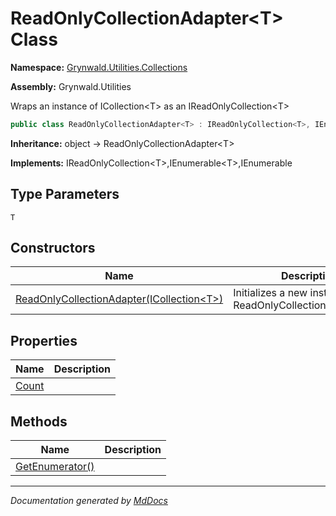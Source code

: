 # ReadOnlyCollectionAdapter\<T\> Class

**Namespace:** [Grynwald.Utilities.Collections](../Namespace.md)

**Assembly:** Grynwald.Utilities

Wraps an instance of ICollection\<T\> as an IReadOnlyCollection\<T\>

```csharp
public class ReadOnlyCollectionAdapter<T> : IReadOnlyCollection<T>, IEnumerable<T>, IEnumerable
```

**Inheritance:** object → ReadOnlyCollectionAdapter\<T\>

**Implements:** IReadOnlyCollection\<T\>,IEnumerable\<T\>,IEnumerable

## Type Parameters

`T`

## Constructors

| Name                                                           | Description                                                   |
| -------------------------------------------------------------- | ------------------------------------------------------------- |
| [ReadOnlyCollectionAdapter(ICollection\<T\>)](Constructors.md) | Initializes a new instance of ReadOnlyCollectionAdapter\<T\>. |

## Properties

| Name                         | Description |
| ---------------------------- | ----------- |
| [Count](Properties/Count.md) |             |

## Methods

| Name                                        | Description |
| ------------------------------------------- | ----------- |
| [GetEnumerator()](Methods/GetEnumerator.md) |             |
___

*Documentation generated by [MdDocs](https://github.com/ap0llo/mddocs)*
